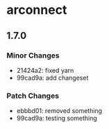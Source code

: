 # arconnect

## 1.7.0

### Minor Changes

- 21424a2: fixed yarn
- 99cad9a: add changeset

### Patch Changes

- ebbbd01: removed something
- 99cad9a: testing something
